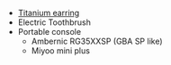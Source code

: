 * [Titanium earring](https://titaniopiercing.com.br/produtos/par-de-brincos-titanio-zirconia/)
* Electric Toothbrush
* Portable console
    - Ambernic RG35XXSP (GBA SP like)
    - Miyoo mini plus